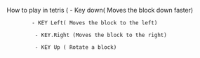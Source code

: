  How to play in tetris (
            - Key down(  Moves the block down faster)
    
            - KEY Left( Moves the block to the left)
      
             - KEY.Right (Moves the block to the right)
           
             - KEY Up ( Rotate a block)
        
